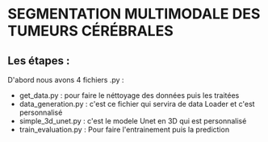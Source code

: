 # SEGMENTATION MULTIMODALE DES TUMEURS CÉRÉBRALES

## Les étapes :

D'abord nous avons 4 fichiers .py :
- get_data.py : pour faire le néttoyage des données puis les traitées
- data_generation.py : c'est ce fichier qui servira de data Loader et c'est personnalisé
- simple_3d_unet.py : c'est le modele Unet en 3D qui est personnalisé
- train_evaluation.py : Pour faire l'entrainement puis la prediction

